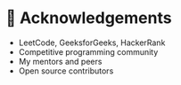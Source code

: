 # 🙏 Acknowledgements

- LeetCode, GeeksforGeeks, HackerRank
- Competitive programming community
- My mentors and peers
- Open source contributors

